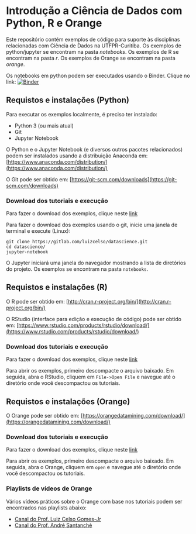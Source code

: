 # Introdução a Ciência de Dados com Python, R e Orange

Este repositório contém exemplos de código para suporte às disciplinas relacionadas com Ciência de Dados na UTFPR-Curitiba. Os exemplos de python/jupyter se encontram na pasta *notebooks*. Os exemplos de R se encontram na pasta *r*. Os exemplos de Orange se encontram na pasta *orange*.

Os notebooks em python podem ser executados usando o Binder. Clique no link: [![Binder](https://mybinder.org/badge_logo.svg)](https://mybinder.org/v2/gl/introcienciadedados%2Ftutoriais/HEAD)

## Requistos e instalações (Python)

Para executar os exemplos localmente, é preciso ter instalado:

- Python 3 (ou mais atual)
- Git 
- Jupyter Notebook

O Python e o Jupyter Notebook (e diversos outros pacotes relacionados) podem ser instalados usando a distribuição Anaconda em: [https://www.anaconda.com/distribution/](https://www.anaconda.com/distribution/)

O Git pode ser obtido em: [https://git-scm.com/downloads](https://git-scm.com/downloads)

###  Download dos tutoriais e execução

Para fazer o download dos exemplos, clique neste [link](https://gitlab.com/introcienciadedados/tutoriais/-/archive/master/tutoriais-master.zip)

Para fazer o download dos exemplos usando o git, inicie uma janela de terminal e execute (Linux):

```
git clone https://gitlab.com/luizcelso/datascience.git
cd datascience/
jupyter-notebook
```

O Jupyter iniciará uma janela do navegador mostrando a lista de diretórios do projeto. Os exemplos se encontram na pasta `notebooks`.

## Requistos e instalações (R)

O R pode ser obtido em: [http://cran.r-project.org/bin/](http://cran.r-project.org/bin/)

O RStudio (interface para edição e execução de código) pode ser obtido em: [https://www.rstudio.com/products/rstudio/download/](https://www.rstudio.com/products/rstudio/download/)

###  Download dos tutoriais e execução

Para fazer o download dos exemplos, clique neste [link](https://gitlab.com/introcienciadedados/tutoriais/-/archive/master/tutoriais-master.zip)

Para abrir os exemplos, primeiro descompacte o arquivo baixado. Em seguida, abra o RStudio, cliquem em `File->Open File` e navegue até o diretório onde você descompactou os tutoriais.

## Requistos e instalações (Orange)

O Orange pode ser obtido em: [https://orangedatamining.com/download/](https://orangedatamining.com/download/)

###  Download dos tutoriais e execução

Para fazer o download dos exemplos, clique neste [link](https://gitlab.com/introcienciadedados/tutoriais/-/archive/master/tutoriais-master.zip)

Para abrir os exemplos, primeiro descompacte o arquivo baixado. Em seguida, abra o Orange, cliquem em `open` e navegue até o diretório onde você descompactou os tutoriais.

### Playlists de vídeos de Orange

Vários vídeos práticos sobre o Orange com base nos tutoriais podem ser encontrados nas playlists abaixo:
 
 - [Canal do Prof. Luiz Celso Gomes-Jr](https://www.youtube.com/playlist?list=PLI_WaTKy-Dj3B_6bas_gbMx0AYiEZBGxk)
 - [Canal do Prof. André Santanchè](https://www.youtube.com/playlist?list=PL3JRjVnXiTBZoCdQ_llJRt7dmxpaFqVg0)
